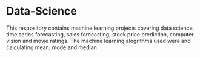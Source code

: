 # Data-Science

This respository contains machine learning projects covering data science, time series forecasting, sales forecasting, stock price prediction, computer vision and movie ratings. The machine learning alogrithms used were  and calculating mean, mode and median
